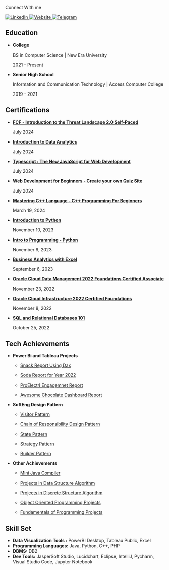 


<p align="center">
    <p>Connect With me</p>
    <a href="https://www.linkedin.com/in/manalilijamesi/">
        <img src="https://img.shields.io/badge/linkedin-%230077B5.svg?style=for-the-badge&logo=linkedin&logoColor=white" alt="LinkedIn">
    </a>
    <a href="mailto: jamesmanalili2002@gmail.com">
        <img src="https://img.shields.io/badge/Gmail-D14836?style=for-the-badge&logo=gmail&logoColor=white" alt="Website">
    </a>
    <a href="https://t.me/jamesmanalili02">
        <img src="https://img.shields.io/badge/Telegram-2CA5E0?style=for-the-badge&logo=telegram&logoColor=white" alt="Telegram">
    </a>
</p>

## Education
- __College__

  BS in Computer Science | New Era University

  2021 -  Present

- __Senior High School__
  
  Information and Communication Technology | Access Computer College
  
  2019 - 2021
  
## Certifications

- __[FCF - Introduction to the Threat Landscape 2.0 Self-Paced](https://drive.google.com/file/d/1REaQf3gOOkzpAT9a-oOvub3bTu9PJoHq/view?usp=sharing)__

  July 2024

- __[Introduction to Data Analytics](https://drive.google.com/file/d/1SLnbahiF4UkZ0v-zPAQ8Oo4FlwrMcpos/view?usp=sharing)__

  July 2024

- __[Typescript : The New JavaScript for Web Development](https://drive.google.com/file/d/19H-RcssCYkyG_QuaCjqXH56claUGMy9I/view?usp=sharing)__

  July 2024

- __[Web Development for Beginners - Create your own Quiz Site](https://drive.google.com/file/d/1c4Fs4HiT6KWmaYixPMsq6tu5zcstCUrF/view?usp=sharing)__

  July 2024

- __[Mastering C++ Language - C++ Programming For Beginners](https://www.udemy.com/certificate/UC-3418bdfa-15a9-4134-a557-2faa665b1b38/)__

  March 19, 2024

- __[Introduction to Python](https://www.datacamp.com/statement-of-accomplishment/course/fcbc2612069755cfa612fef9feca5673ed49545f?raw=1)__

  November 10, 2023

- __[Intro to Programming - Python](https://www.kaggle.com/learn/certification/jamesimanalili/intro-to-programming)__

  November 9, 2023

- __[Business Analytics with Excel](https://drive.google.com/file/d/1MXpDo913YWPWCJir9z0ni_NP3T1hSLy7/view?usp=sharing)__

  September 6, 2023

- __[Oracle Cloud Data Management 2022 Foundations Certified Associate](https://drive.google.com/file/d/1Lb-_DATBYkIYjd8hQPFJDo4HYil5Kugh/view?usp=sharing)__

  November 23, 2022

- __[Oracle Cloud Infrastructure 2022 Certified Foundations](https://drive.google.com/file/d/1LZOW-hlJUYLQ_tiiAZJg2i83tmcm_KhH/view?usp=sharing)__

  November 8, 2022

- __[SQL and Relational Databases 101](https://drive.google.com/file/d/1LfkTtZ3ohT6d0M51d7zJ29d8XPddS3LA/view?usp=sharing)__

  October 25, 2022

## Tech Achievements

- __Power Bi and Tableau Projects__

  - [Snack Report Using Dax](https://app.powerbi.com/view?r=eyJrIjoiZmYzZGQ1MGUtNDI4NC00ZjM5LTkxM2UtMjg3MWNkNmMxNjEyIiwidCI6IjdiMGQ1ZjRlLWEwMGMtNDhmYS05NzRkLWZkNDNkZmVkMGQ3MyIsImMiOjEwfQ%3D%3D)

  - [Soda Report for Year 2022](https://app.powerbi.com/view?r=eyJrIjoiZDE4ZGE2MjUtYzU5NC00M2U0LTk2YjMtYzZlNDc0Nzg5NWM1IiwidCI6IjdiMGQ1ZjRlLWEwMGMtNDhmYS05NzRkLWZkNDNkZmVkMGQ3MyIsImMiOjEwfQ%3D%3D)
 
  - [ProElect4 Engagemnet Report](https://app.powerbi.com/view?r=eyJrIjoiMzdiODUxNzYtNDdhZi00MmQ4LWIzYzctOGQ4OWNhODZmZTZhIiwidCI6IjdiMGQ1ZjRlLWEwMGMtNDhmYS05NzRkLWZkNDNkZmVkMGQ3MyIsImMiOjEwfQ%3D%3D)

  - [Awesome Chocolate Dashboard Report](https://public.tableau.com/views/AwesomeChocolateDashboardReport_17147302558290/Dashboard1?:language=en-US&:sid=&:redirect=auth&:display_count=n&:origin=viz_share_link)

- __SoftEng Design Pattern__

  - [Visitor Pattern](https://github.com/JamesManalili/Visitor-Design-Pattern.git)

  - [Chain of Responsibility Design Pattern](https://github.com/JamesManalili/Chain-of-Responsibility-Design-Pattern.git)

  - [State Pattern](https://github.com/JamesManalili/StatePattern.git)
    
  - [Strategy Pattern](https://github.com/JamesManalili/StrategyPatternLAB2.git)

  - [Builder Pattern](https://github.com/JamesManalili/BuilderPattern.git)
 
- __Other Achievements__

  - [Mini Java Compiler](https://github.com/JamesManalili/MiniJavaCompiler.git)
 
  - [Projects in Data Structure Algorithm](https://github.com/JamesManalili/Data-Structures-and-Algorithms.git)
 
  - [Projects in Discrete Structure Algorithm](https://github.com/JamesManalili/Discrete-Structures-and-Algorithms.git)
 
  - [Object Oriented Programming Projects](https://github.com/JamesManalili/Object-oriented-programming.git)
 
  - [Fundamentals of Programming Projects](https://github.com/JamesManalili/Fundamentals-of-Programming.git)

## Skill Set 
  - __Data Visualization Tools :__  PowerBI Desktop, Tableau Public, Excel
  - __Programming Languages:__ Java, Python, C++, PHP
  - __DBMS:__ DB2
  - __Dev Tools:__ JasperSoft Studio, Lucidchart, Eclipse, IntelliJ, Pycharm, Visual Studio Code, Jupyter Notebook

